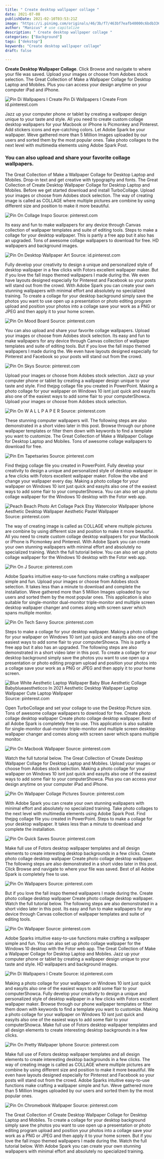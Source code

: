```yaml
---
title: " Create desktop wallpaper collage "
date: 2021-07-08
publishDate: 2021-02-10T03:53:21Z
image: "https://i.pinimg.com/originals/46/3b/f7/463bf7eafb40000c6bdb336d1e2f4d81.png"
author: "Manicus" # use capitalize
description: " Create desktop wallpaper collage "
categories: ["Background"]
tags: ["dekstop"]
keywords: "Create desktop wallpaper collage"
draft: false

---
```



**Create Desktop Wallpaper Collage**. Click Browse and navigate to where your file was saved. Upload your images or choose from Adobes stock selection. The Great Collection of Make a Wallpaper Collage for Desktop Laptop and Mobiles. Plus you can access your design anytime on your computer iPad and iPhone.

![Pin Di Wallpapers I Create](https://i.pinimg.com/originals/36/54/f3/3654f394c018c7fdbdd488c90bbcc1bc.png "Pin Di Wallpapers I Create")
Pin Di Wallpapers I Create From id.pinterest.com


Jazz up your computer phone or tablet by creating a wallpaper design unique to your taste and style. All you need to create custom collage desktop wallpapers for your Macbook or iPhone is Picmonkey and Pinterest. Add stickers icons and eye-catching colors. Let Adobe Spark be your wallpaper. Weve gathered more than 5 Million Images uploaded by our users and sorted them by the most popular ones. Take photo collages to the next level with multimedia elements using Adobe Spark Post.

### You can also upload and share your favorite collage wallpapers.

The Great Collection of Make a Wallpaper Collage for Desktop Laptop and Mobiles. Drop-in text and get creative with typography and fonts. The Great Collection of Create Desktop Wallpaper Collage for Desktop Laptop and Mobiles. Before we get started download and install TurboCollage. Upload your images or choose from Adobes stock selection. The way of creating image is called as COLLAGE where multiple pictures are combine by using different size and position to make it more beautiful.


![Pin On Collage Inspo](https://i.pinimg.com/originals/7d/81/82/7d8182628cf1b00d255936a4f2a71d58.jpg "Pin On Collage Inspo")
Source: pinterest.com

Its easy and fun to make wallpapers for any device through Canvas collection of wallpaper templates and suite of editing tools. Steps to make a collage for your desktop wallpaper. This is partly a free app but it also has an upgraded. Tons of awesome collage wallpapers to download for free. HD wallpapers and background images.

![Pin On Desktop Wallpaper Art](https://i.pinimg.com/originals/29/c8/7d/29c87deb96a9a7d6eda254185a9118d8.png "Pin On Desktop Wallpaper Art")
Source: id.pinterest.com

Fully develop your creativity to design a unique and personalized style of desktop wallpaper in a few clicks with Fotors excellent wallpaper maker. But if you love the fall inspo themed wallpapers I made during the. We even have layouts designed especially for Pinterest and Facebook so your posts will stand out from the crowd. With Adobe Spark you can create your own stunning wallpapers with minimal effort and absolutely no specialized training. To create a collage for your desktop background simply save the photos you want to use open up a presentation or photo editing program upload and position your photos into a collage save your work as a PNG or JPEG and then apply it to your home screen.

![Pin On Mood Board](https://i.pinimg.com/736x/5c/7b/f4/5c7bf43940904e75fe90c36623926a7d.jpg "Pin On Mood Board")
Source: pinterest.com

You can also upload and share your favorite collage wallpapers. Upload your images or choose from Adobes stock selection. Its easy and fun to make wallpapers for any device through Canvas collection of wallpaper templates and suite of editing tools. But if you love the fall inspo themed wallpapers I made during the. We even have layouts designed especially for Pinterest and Facebook so your posts will stand out from the crowd.

![Pin On Skys](https://i.pinimg.com/originals/2e/2c/d2/2e2cd2da66dc874a4ab40b3005745c6f.jpg "Pin On Skys")
Source: pinterest.com

Upload your images or choose from Adobes stock selection. Jazz up your computer phone or tablet by creating a wallpaper design unique to your taste and style. Find thejpg collage file you created in PowerPoint. Making a photo collage for your wallpaper on Windows 10 isnt just quick and easyits also one of the easiest ways to add some flair to your computerShowca. Upload your images or choose from Adobes stock selection.

![Pin On W A L L P A P E R](https://i.pinimg.com/originals/96/6e/a7/966ea74a2351e67d8520c69cea1dbeb7.png "Pin On W A L L P A P E R")
Source: pinterest.com

These stunning computer wallpapers will. The following steps are also demonstrated in a short video later in this post. Browse through our phone wallpaper templates or filter them down with keywords to find a template you want to customize. The Great Collection of Make a Wallpaper Collage for Desktop Laptop and Mobiles. Tons of awesome collage wallpapers to download for free.

![Pin Em Tapetsaries](https://i.pinimg.com/originals/c5/b8/0d/c5b80df478bdeec7348d6a6faf39d68f.jpg "Pin Em Tapetsaries")
Source: pinterest.com

Find thejpg collage file you created in PowerPoint. Fully develop your creativity to design a unique and personalized style of desktop wallpaper in a few clicks with Fotors excellent wallpaper maker. Follow the vibe and change your wallpaper every day. Making a photo collage for your wallpaper on Windows 10 isnt just quick and easyits also one of the easiest ways to add some flair to your computerShowca. You can also set up photo collage wallpaper for the Windows 10 desktop with the Fotor web app.

![Peach Beach Photo Art Collage Pack Etsy Watercolor Wallpaper Iphone Aesthetic Desktop Wallpaper Aesthetic Pastel Wallpaper](https://i.pinimg.com/564x/30/01/7a/30017acd51303b96752e83ef7f43cb68.jpg "Peach Beach Photo Art Collage Pack Etsy Watercolor Wallpaper Iphone Aesthetic Desktop Wallpaper Aesthetic Pastel Wallpaper")
Source: pinterest.com

The way of creating image is called as COLLAGE where multiple pictures are combine by using different size and position to make it more beautiful. All you need to create custom collage desktop wallpapers for your Macbook or iPhone is Picmonkey and Pinterest. With Adobe Spark you can create your own stunning wallpapers with minimal effort and absolutely no specialized training. Watch the full tutorial below. You can also set up photo collage wallpaper for the Windows 10 desktop with the Fotor web app.

![Pin On J](https://i.pinimg.com/originals/82/fc/ed/82fced4e12662240466ae062ca2bb2f7.jpg "Pin On J")
Source: pinterest.com

Adobe Sparks intuitive easy-to-use functions make crafting a wallpaper simple and fun. Upload your images or choose from Adobes stock selection. It takes less than a minute to download and complete the installation. Weve gathered more than 5 Million Images uploaded by our users and sorted them by the most popular ones. This application is also suitable for single-monitor dual-monitor triple-monitor and multiple screen desktop wallpaper changer and comes along with screen saver which spans multiple monitor.

![Pin On Tech Savvy](https://i.pinimg.com/originals/5b/5c/36/5b5c368f583a618078640fbbe5598953.jpg "Pin On Tech Savvy")
Source: pinterest.com

Steps to make a collage for your desktop wallpaper. Making a photo collage for your wallpaper on Windows 10 isnt just quick and easyits also one of the easiest ways to add some flair to your computerShowca. This is partly a free app but it also has an upgraded. The following steps are also demonstrated in a short video later in this post. To create a collage for your desktop background simply save the photos you want to use open up a presentation or photo editing program upload and position your photos into a collage save your work as a PNG or JPEG and then apply it to your home screen.

![Blue White Aesthetic Laptop Wallpaper Baby Blue Aesthetic Collage Babyblueaestheticco In 2021 Aesthetic Desktop Wallpaper Laptop Wallpaper Cute Laptop Wallpaper](https://i.pinimg.com/originals/0f/bc/49/0fbc499ade1001148463180c2201b7df.png "Blue White Aesthetic Laptop Wallpaper Baby Blue Aesthetic Collage Babyblueaestheticco In 2021 Aesthetic Desktop Wallpaper Laptop Wallpaper Cute Laptop Wallpaper")
Source: pinterest.com

Open TurboCollage and set your collage to use the Desktop Picture size. Tons of awesome collage wallpapers to download for free. Create photo collage desktop wallpaper Create photo collage desktop wallpaper. Best of all Adobe Spark is completely free to use. This application is also suitable for single-monitor dual-monitor triple-monitor and multiple screen desktop wallpaper changer and comes along with screen saver which spans multiple monitor.

![Pin On Macbook Wallpaper](https://i.pinimg.com/originals/0e/d9/15/0ed915978188793fd5b6461b74de2e0f.png "Pin On Macbook Wallpaper")
Source: pinterest.com

Watch the full tutorial below. The Great Collection of Create Desktop Wallpaper Collage for Desktop Laptop and Mobiles. Upload your images or choose from Adobes stock selection. Making a photo collage for your wallpaper on Windows 10 isnt just quick and easyits also one of the easiest ways to add some flair to your computerShowca. Plus you can access your design anytime on your computer iPad and iPhone.

![Pin On Wallpaper Collage Pictures](https://i.pinimg.com/originals/2b/76/8b/2b768b0eff64422668024e2af82d5f82.jpg "Pin On Wallpaper Collage Pictures")
Source: pinterest.com

With Adobe Spark you can create your own stunning wallpapers with minimal effort and absolutely no specialized training. Take photo collages to the next level with multimedia elements using Adobe Spark Post. Find thejpg collage file you created in PowerPoint. Steps to make a collage for your desktop wallpaper. It takes less than a minute to download and complete the installation.

![Pin On Quick Saves](https://i.pinimg.com/originals/b3/0c/a9/b30ca965f4cb23febb16061e22e120f8.png "Pin On Quick Saves")
Source: pinterest.com

Make full use of Fotors desktop wallpaper templates and all design elements to create interesting desktop backgrounds in a few clicks. Create photo collage desktop wallpaper Create photo collage desktop wallpaper. The following steps are also demonstrated in a short video later in this post. Click Browse and navigate to where your file was saved. Best of all Adobe Spark is completely free to use.

![Pin On Wallpapers](https://i.pinimg.com/originals/5d/81/a4/5d81a4d5d790e412a6a5d5ecf8260d17.png "Pin On Wallpapers")
Source: pinterest.com

But if you love the fall inspo themed wallpapers I made during the. Create photo collage desktop wallpaper Create photo collage desktop wallpaper. Watch the full tutorial below. The following steps are also demonstrated in a short video later in this post. Its easy and fun to make wallpapers for any device through Canvas collection of wallpaper templates and suite of editing tools.

![Pin On Wallpaper](https://i.pinimg.com/originals/e8/c9/cf/e8c9cfab79878c56dd84b751b5a27e30.jpg "Pin On Wallpaper")
Source: pinterest.com

Adobe Sparks intuitive easy-to-use functions make crafting a wallpaper simple and fun. You can also set up photo collage wallpaper for the Windows 10 desktop with the Fotor web app. The Great Collection of Make a Wallpaper Collage for Desktop Laptop and Mobiles. Jazz up your computer phone or tablet by creating a wallpaper design unique to your taste and style. HD wallpapers and background images.

![Pin Di Wallpapers I Create](https://i.pinimg.com/originals/36/54/f3/3654f394c018c7fdbdd488c90bbcc1bc.png "Pin Di Wallpapers I Create")
Source: id.pinterest.com

Making a photo collage for your wallpaper on Windows 10 isnt just quick and easyits also one of the easiest ways to add some flair to your computerShowca. Fully develop your creativity to design a unique and personalized style of desktop wallpaper in a few clicks with Fotors excellent wallpaper maker. Browse through our phone wallpaper templates or filter them down with keywords to find a template you want to customize. Making a photo collage for your wallpaper on Windows 10 isnt just quick and easyits also one of the easiest ways to add some flair to your computerShowca. Make full use of Fotors desktop wallpaper templates and all design elements to create interesting desktop backgrounds in a few clicks.

![Pin On Pretty Wallpaper Iphone](https://i.pinimg.com/474x/38/3d/75/383d756192074f197ba93c9c78750ea8.jpg "Pin On Pretty Wallpaper Iphone")
Source: pinterest.com

Make full use of Fotors desktop wallpaper templates and all design elements to create interesting desktop backgrounds in a few clicks. The way of creating image is called as COLLAGE where multiple pictures are combine by using different size and position to make it more beautiful. We even have layouts designed especially for Pinterest and Facebook so your posts will stand out from the crowd. Adobe Sparks intuitive easy-to-use functions make crafting a wallpaper simple and fun. Weve gathered more than 5 Million Images uploaded by our users and sorted them by the most popular ones.

![Pin On Chromebook Wallpaper](https://i.pinimg.com/originals/46/3b/f7/463bf7eafb40000c6bdb336d1e2f4d81.png "Pin On Chromebook Wallpaper")
Source: pinterest.com

The Great Collection of Create Desktop Wallpaper Collage for Desktop Laptop and Mobiles. To create a collage for your desktop background simply save the photos you want to use open up a presentation or photo editing program upload and position your photos into a collage save your work as a PNG or JPEG and then apply it to your home screen. But if you love the fall inspo themed wallpapers I made during the. Watch the full tutorial below. With Adobe Spark you can create your own stunning wallpapers with minimal effort and absolutely no specialized training.

